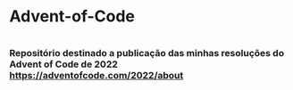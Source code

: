 # Advent-of-Code
#
### Repositório destinado a publicação das minhas resoluções do Advent of Code de 2022 https://adventofcode.com/2022/about
